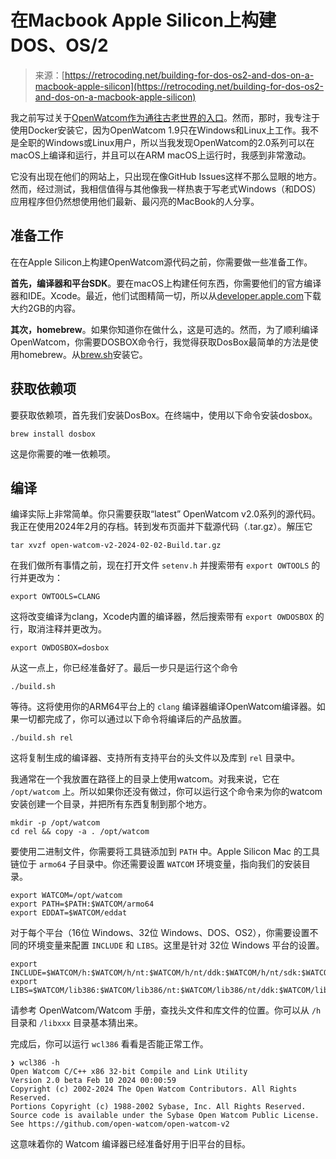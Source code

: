 <!--yml

category: 未分类

date: 2024-05-27 14:48:08

-->

# 在Macbook Apple Silicon上构建DOS、OS/2

> 来源：[https://retrocoding.net/building-for-dos-os2-and-dos-on-a-macbook-apple-silicon](https://retrocoding.net/building-for-dos-os2-and-dos-on-a-macbook-apple-silicon)

我之前写过关于[OpenWatcom作为通往古老世界的入口](https://retrocoding.net/openwatcom-gateway-to-ancient-world-of-x86)。然而，那时，我专注于使用Docker安装它，因为OpenWatcom 1.9只在Windows和Linux上工作。我不是全职的Windows或Linux用户，所以当我发现OpenWatcom的2.0系列可以在macOS上编译和运行，并且可以在ARM macOS上运行时，我感到非常激动。

它没有出现在他们的网站上，只出现在像GitHub Issues这样不那么显眼的地方。然而，经过测试，我相信值得与其他像我一样热衷于写老式Windows（和DOS）应用程序但仍然想使用他们最新、最闪亮的MacBook的人分享。

## 准备工作

在在Apple Silicon上构建OpenWatcom源代码之前，你需要做一些准备工作。

**首先，编译器和平台SDK**。要在macOS上构建任何东西，你需要他们的官方编译器和IDE。Xcode。最近，他们试图精简一切，所以从[developer.apple.com](http://developer.apple.com)下载大约2GB的内容。

**其次，homebrew**。如果你知道你在做什么，这是可选的。然而，为了顺利编译OpenWatcom，你需要DOSBOX命令行，我觉得获取DosBox最简单的方法是使用homebrew。从[brew.sh](https://brew.sh)安装它。

## 获取依赖项

要获取依赖项，首先我们安装DosBox。在终端中，使用以下命令安装dosbox。

```
brew install dosbox 
```

这是你需要的唯一依赖项。

## 编译

编译实际上非常简单。你只需要获取“latest” OpenWatcom v2.0系列的源代码。我正在使用2024年2月的存档。转到发布页面并下载源代码（.tar.gz）。解压它

```
tar xvzf open-watcom-v2-2024-02-02-Build.tar.gz 
```

在我们做所有事情之前，现在打开文件 `setenv.h` 并搜索带有 `export OWTOOLS` 的行并更改为：

```
export OWTOOLS=CLANG 
```

这将改变编译为clang，Xcode内置的编译器，然后搜索带有 `export OWDOSBOX` 的行，取消注释并更改为。

```
export OWDOSBOX=dosbox 
```

从这一点上，你已经准备好了。最后一步只是运行这个命令

```
./build.sh 
```

等待。这将使用你的ARM64平台上的 `clang` 编译器编译OpenWatcom编译器。如果一切都完成了，你可以通过以下命令将编译后的产品放置。

```
./build.sh rel 
```

这将复制生成的编译器、支持所有支持平台的头文件以及库到 `rel` 目录中。

我通常在一个我放置在路径上的目录上使用watcom。对我来说，它在 `/opt/watcom` 上。所以如果你还没有做过，你可以运行这个命令来为你的watcom安装创建一个目录，并把所有东西复制到那个地方。

```
mkdir -p /opt/watcom
cd rel && copy -a . /opt/watcom 
```

要使用二进制文件，你需要将工具链添加到 `PATH` 中。Apple Silicon Mac 的工具链位于 `armo64` 子目录中。你还需要设置 `WATCOM` 环境变量，指向我们的安装目录。

```
export WATCOM=/opt/watcom
export PATH=$PATH:$WATCOM/armo64
export EDDAT=$WATCOM/eddat 
```

对于每个平台（16位 Windows、32位 Windows、DOS、OS2），你需要设置不同的环境变量来配置 `INCLUDE` 和 `LIBS`。这里是针对 32位 Windows 平台的设置。

```
export INCLUDE=$WATCOM/h:$WATCOM/h/nt:$WATCOM/h/nt/ddk:$WATCOM/h/nt/sdk:$WATCOM/h/nt/sdk/ntddk:$WATCOM/h/nt/sdk/wdm:$WATCOM/h/nt/sdk/wdm/dd
export LIBS=$WATCOM/lib386:$WATCOM/lib386/nt:$WATCOM/lib386/nt/ddk:$WATCOM/lib386/nt/sdk:$WATCOM/lib386/nt/sdk/ntddk:$WATCOM/lib386/nt/sdk/wdm:$WATCOM/lib386/nt/sdk/wdm/ddk 
```

请参考 OpenWatcom/Watcom 手册，查找头文件和库文件的位置。你可以从 `/h` 目录和 `/libxxx` 目录基本猜出来。

完成后，你可以运行 `wcl386` 看看是否能正常工作。

```
❯ wcl386 -h
Open Watcom C/C++ x86 32-bit Compile and Link Utility
Version 2.0 beta Feb 10 2024 00:00:59
Copyright (c) 2002-2024 The Open Watcom Contributors. All Rights Reserved.
Portions Copyright (c) 1988-2002 Sybase, Inc. All Rights Reserved.
Source code is available under the Sybase Open Watcom Public License.
See https://github.com/open-watcom/open-watcom-v2 
```

这意味着你的 Watcom 编译器已经准备好用于旧平台的目标。
